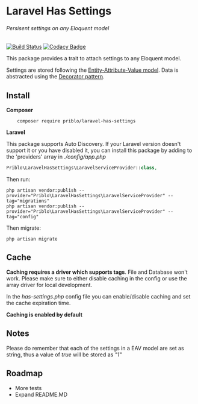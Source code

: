 Laravel Has Settings
============
###### Persisent settings on any Eloquent model
[![Build Status](https://travis-ci.org/Priblo/Laravel-Has-Settings.svg?branch=master)](https://travis-ci.org/Priblo/Laravel-Has-Settings)
[![Codacy Badge](https://api.codacy.com/project/badge/Grade/4553569f57244a09a27ec556654b78f0)](https://www.codacy.com/app/0plus1/Laravel-Has-Settings?utm_source=github.com&amp;utm_medium=referral&amp;utm_content=Priblo/Laravel-Has-Settings&amp;utm_campaign=Badge_Grade)

This package provides a trait to attach settings to any Eloquent model.

Settings are stored following the [Entity-Attribute-Value model](https://en.wikipedia.org/wiki/Entity%E2%80%93attribute%E2%80%93value_model). Data is abstracted using the [Decorator pattern](https://en.wikipedia.org/wiki/Decorator_pattern).

## Install

**Composer**

```
    composer require priblo/laravel-has-settings
```

**Laravel**

This package supports Auto Discovery. If your Laravel version doesn't support it or you have disabled it, you can install this package by adding to the 'providers' array in *./config/app.php*

```php
Priblo\LaravelHasSettings\LaravelServiceProvider::class,
```


Then run:

```
php artisan vendor:publish --provider="Priblo\LaravelHasSettings\LaravelServiceProvider" --tag="migrations"
php artisan vendor:publish --provider="Priblo\LaravelHasSettings\LaravelServiceProvider" --tag="config"
```

Then migrate:

```
php artisan migrate
```

## Cache
**Caching requires a driver which supports tags**. File and Database won't work. Please make sure to either disable caching in the config or use the array driver for local development.

In the *has-settings.php* config file you can enable/disable caching and set the cache expiration time.

**Caching is enabled by default**

## Notes

Please do remember that each of the settings in a EAV model are set as string, thus a value of *true* will be stored as *"1"*

## Roadmap
* More tests
* Expand README.MD